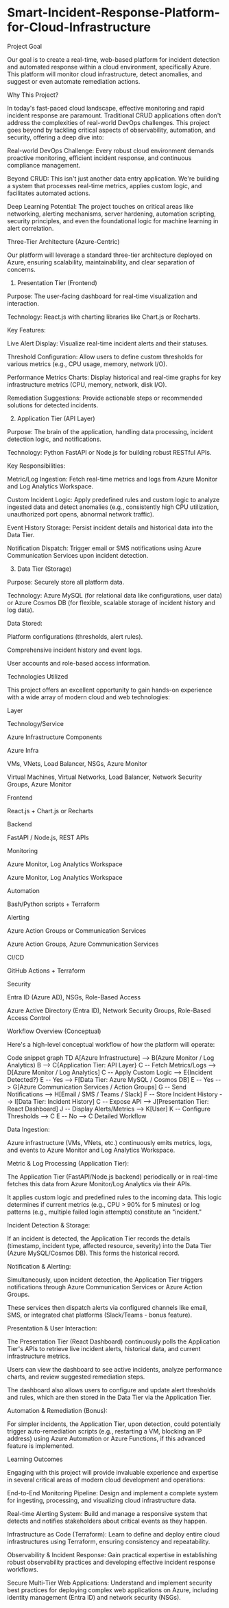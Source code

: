 # Smart-Incident-Response-Platform-for-Cloud-Infrastructure
Project Goal

Our goal is to create a real-time, web-based platform for incident detection and automated response within a cloud environment, specifically Azure. This platform will monitor cloud infrastructure, detect anomalies, and suggest or even automate remediation actions.

Why This Project?

In today's fast-paced cloud landscape, effective monitoring and rapid incident response are paramount. Traditional CRUD applications often don't address the complexities of real-world DevOps challenges. This project goes beyond by tackling critical aspects of observability, automation, and security, offering a deep dive into:

Real-world DevOps Challenge: Every robust cloud environment demands proactive monitoring, efficient incident response, and continuous compliance management.

Beyond CRUD: This isn't just another data entry application. We're building a system that processes real-time metrics, applies custom logic, and facilitates automated actions.

Deep Learning Potential: The project touches on critical areas like networking, alerting mechanisms, server hardening, automation scripting, security principles, and even the foundational logic for machine learning in alert correlation.

Three-Tier Architecture (Azure-Centric)

Our platform will leverage a standard three-tier architecture deployed on Azure, ensuring scalability, maintainability, and clear separation of concerns.

1. Presentation Tier (Frontend)

Purpose: The user-facing dashboard for real-time visualization and interaction.

Technology: React.js with charting libraries like Chart.js or Recharts.

Key Features:

Live Alert Display: Visualize real-time incident alerts and their statuses.

Threshold Configuration: Allow users to define custom thresholds for various metrics (e.g., CPU usage, memory, network I/O).

Performance Metrics Charts: Display historical and real-time graphs for key infrastructure metrics (CPU, memory, network, disk I/O).

Remediation Suggestions: Provide actionable steps or recommended solutions for detected incidents.

2. Application Tier (API Layer)

Purpose: The brain of the application, handling data processing, incident detection logic, and notifications.

Technology: Python FastAPI or Node.js for building robust RESTful APIs.

Key Responsibilities:

Metric/Log Ingestion: Fetch real-time metrics and logs from Azure Monitor and Log Analytics Workspace.

Custom Incident Logic: Apply predefined rules and custom logic to analyze ingested data and detect anomalies (e.g., consistently high CPU utilization, unauthorized port opens, abnormal network traffic).

Event History Storage: Persist incident details and historical data into the Data Tier.

Notification Dispatch: Trigger email or SMS notifications using Azure Communication Services upon incident detection.

3. Data Tier (Storage)

Purpose: Securely store all platform data.

Technology: Azure MySQL (for relational data like configurations, user data) or Azure Cosmos DB (for flexible, scalable storage of incident history and log data).

Data Stored:

Platform configurations (thresholds, alert rules).

Comprehensive incident history and event logs.

User accounts and role-based access information.

Technologies Utilized

This project offers an excellent opportunity to gain hands-on experience with a wide array of modern cloud and web technologies:

Layer

Technology/Service

Azure Infrastructure Components

Azure Infra

VMs, VNets, Load Balancer, NSGs, Azure Monitor

Virtual Machines, Virtual Networks, Load Balancer, Network Security Groups, Azure Monitor

Frontend

React.js + Chart.js or Recharts

Backend

FastAPI / Node.js, REST APIs

Monitoring

Azure Monitor, Log Analytics Workspace

Azure Monitor, Log Analytics Workspace

Automation

Bash/Python scripts + Terraform

Alerting

Azure Action Groups or Communication Services

Azure Action Groups, Azure Communication Services

CI/CD

GitHub Actions + Terraform

Security

Entra ID (Azure AD), NSGs, Role-Based Access

Azure Active Directory (Entra ID), Network Security Groups, Role-Based Access Control

Workflow Overview (Conceptual)

Here's a high-level conceptual workflow of how the platform will operate:

Code snippet
graph TD
    A[Azure Infrastructure] --> B(Azure Monitor / Log Analytics)
    B --> C{Application Tier: API Layer}
    C -- Fetch Metrics/Logs --> D[Azure Monitor / Log Analytics]
    C -- Apply Custom Logic --> E{Incident Detected?}
    E -- Yes --> F[Data Tier: Azure MySQL / Cosmos DB]
    E -- Yes --> G[Azure Communication Services / Action Groups]
    G -- Send Notifications --> H[Email / SMS / Teams / Slack]
    F -- Store Incident History --> I[Data Tier: Incident History]
    C -- Expose API --> J[Presentation Tier: React Dashboard]
    J -- Display Alerts/Metrics --> K[User]
    K -- Configure Thresholds --> C
    E -- No --> C
Detailed Workflow

Data Ingestion:

Azure infrastructure (VMs, VNets, etc.) continuously emits metrics, logs, and events to Azure Monitor and Log Analytics Workspace.

Metric & Log Processing (Application Tier):

The Application Tier (FastAPI/Node.js backend) periodically or in real-time fetches this data from Azure Monitor/Log Analytics via their APIs.

It applies custom logic and predefined rules to the incoming data. This logic determines if current metrics (e.g., CPU > 90% for 5 minutes) or log patterns (e.g., multiple failed login attempts) constitute an "incident."

Incident Detection & Storage:

If an incident is detected, the Application Tier records the details (timestamp, incident type, affected resource, severity) into the Data Tier (Azure MySQL/Cosmos DB). This forms the historical record.

Notification & Alerting:

Simultaneously, upon incident detection, the Application Tier triggers notifications through Azure Communication Services or Azure Action Groups.

These services then dispatch alerts via configured channels like email, SMS, or integrated chat platforms (Slack/Teams - bonus feature).

Presentation & User Interaction:

The Presentation Tier (React Dashboard) continuously polls the Application Tier's APIs to retrieve live incident alerts, historical data, and current infrastructure metrics.

Users can view the dashboard to see active incidents, analyze performance charts, and review suggested remediation steps.

The dashboard also allows users to configure and update alert thresholds and rules, which are then stored in the Data Tier via the Application Tier.

Automation & Remediation (Bonus):

For simpler incidents, the Application Tier, upon detection, could potentially trigger auto-remediation scripts (e.g., restarting a VM, blocking an IP address) using Azure Automation or Azure Functions, if this advanced feature is implemented.

Learning Outcomes

Engaging with this project will provide invaluable experience and expertise in several critical areas of modern cloud development and operations:

End-to-End Monitoring Pipeline: Design and implement a complete system for ingesting, processing, and visualizing cloud infrastructure data.

Real-time Alerting System: Build and manage a responsive system that detects and notifies stakeholders about critical events as they happen.

Infrastructure as Code (Terraform): Learn to define and deploy entire cloud infrastructures using Terraform, ensuring consistency and repeatability.

Observability & Incident Response: Gain practical expertise in establishing robust observability practices and developing effective incident response workflows.

Secure Multi-Tier Web Applications: Understand and implement security best practices for deploying complex web applications on Azure, including identity management (Entra ID) and network security (NSGs).


